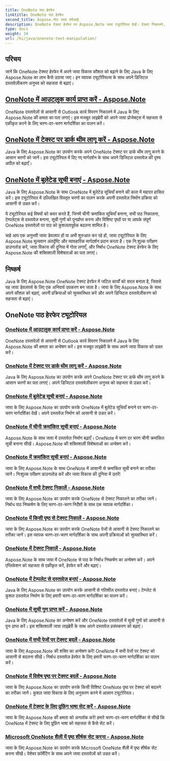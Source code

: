 ```yaml
---
title: OneNote पाठ हेरफेर
linktitle: OneNote पाठ हेरफेर
second_title: Aspose.नोट जावा एपीआई
description: OneNote टेक्स्ट हेरफेर पर Aspose.Note जावा ट्यूटोरियल देखें। टेक्स्ट निकालने, थीम लागू करने, सूचियां बनाने आदि जैसे कार्यों के लिए कुशल तरीकों का पता लगाएं।
type: docs
weight: 34
url: /hi/java/onenote-text-manipulation/
---
```


## परिचय

जानें कि OneNote टेक्स्ट हेरफेर में अपने जावा विकास कौशल को बढ़ाने के लिए Java के लिए Aspose.Note का लाभ कैसे उठाया जाए। इन व्यापक ट्यूटोरियल्स के साथ अपने डिजिटल दस्तावेज़ीकरण अनुभव को सहजता से बढ़ाएं।

##  [OneNote में आउटलुक कार्य प्राप्त करें - Aspose.Note](./get-outlook-task/)
OneNote दस्तावेज़ों से आसानी से Outlook कार्य विवरण निकालने में Java के लिए Aspose.Note की क्षमता का पता लगाएं। इस मजबूत लाइब्रेरी को अपने जावा प्रोजेक्ट्स में सहजता से एकीकृत करने के लिए चरण-दर-चरण मार्गदर्शिका का पालन करें।

## [OneNote में टेक्स्ट पर डार्क थीम लागू करें - Aspose.Note](./apply-dark-theme/)
Java के लिए Aspose.Note का उपयोग करके अपने OneNote टेक्स्ट पर डार्क थीम लागू करने के आसान चरणों को जानें। इस ट्यूटोरियल में दिए गए मार्गदर्शन के साथ अपने डिजिटल दस्तावेज़ की दृश्य अपील को बढ़ाएँ।

## [OneNote में बुलेटेड सूची बनाएं - Aspose.Note](./create-bulleted-list/)
Java के लिए Aspose.Note के साथ OneNote में बुलेटेड सूचियाँ बनाने की कला में महारत हासिल करें। इस ट्यूटोरियल में उल्लिखित विस्तृत चरणों का पालन करके अपनी दस्तावेज़ निर्माण प्रक्रिया को आसानी से उन्नत करें।

ये ट्यूटोरियल कई विषयों को कवर करते हैं, जिनमें चीनी क्रमांकित सूचियाँ बनाना, सभी पाठ निकालना, टेम्पलेट्स से दस्तावेज़ बनाना, सूची गुणों को पुनर्प्राप्त करना और विशिष्ट पृष्ठों पर या आपके संपूर्ण OneNote दस्तावेज़ों पर पाठ को कुशलतापूर्वक बदलना शामिल है।

चाहे आप एक अनुभवी जावा डेवलपर हों या अभी शुरुआत कर रहे हों, जावा ट्यूटोरियल के लिए Aspose.Note मूल्यवान अंतर्दृष्टि और व्यावहारिक मार्गदर्शन प्रदान करता है। एक नि:शुल्क परीक्षण डाउनलोड करें, जावा विकास की दुनिया में गोता लगाएँ, और निर्बाध OneNote टेक्स्ट हेरफेर के लिए Aspose.Note की शक्तिशाली विशेषताओं का पता लगाएं।

## निष्कर्ष
Java के लिए Aspose.Note OneNote टेक्स्ट हेरफेर में जटिल कार्यों को सरल बनाता है, जिससे यह जावा डेवलपर्स के लिए एक अनिवार्य उपकरण बन जाता है। जावा के लिए Aspose.Note के साथ अपने कौशल को बढ़ाएं, अपनी प्रक्रियाओं को सुव्यवस्थित करें और अपने डिजिटल दस्तावेज़ीकरण को सहजता से बढ़ाएं।
## OneNote पाठ हेरफेर ट्यूटोरियल
### [OneNote में आउटलुक कार्य प्राप्त करें - Aspose.Note](./get-outlook-task/)
OneNote दस्तावेज़ों से आसानी से Outlook कार्य विवरण निकालने में Java के लिए Aspose.Note की क्षमता का अन्वेषण करें। इस मजबूत लाइब्रेरी के साथ अपने जावा विकास को उन्नत करें।
### [OneNote में टेक्स्ट पर डार्क थीम लागू करें - Aspose.Note](./apply-dark-theme/)
Java के लिए Aspose.Note का उपयोग करके अपने OneNote टेक्स्ट पर डार्क थीम लागू करने के आसान चरणों का पता लगाएं। अपने डिजिटल दस्तावेज़ीकरण अनुभव को सहजता से उन्नत करें।
### [OneNote में बुलेटेड सूची बनाएं - Aspose.Note](./create-bulleted-list/)
जावा के लिए Aspose.Note का उपयोग करके OneNote में बुलेटेड सूचियाँ बनाने पर चरण-दर-चरण मार्गदर्शिका देखें। अपने दस्तावेज़ निर्माण को आसानी से उन्नत करें।
### [OneNote में चीनी क्रमांकित सूची बनाएं - Aspose.Note](./create-chinese-numbered-list/)
Aspose.Note के साथ जावा में दस्तावेज़ निर्माण बढ़ाएँ। OneNote में चरण दर चरण चीनी क्रमांकित सूची बनाना सीखें। Aspose.Note की शक्तिशाली विशेषताओं का अन्वेषण करें।
### [OneNote में क्रमांकित सूची बनाएं - Aspose.Note](./create-numbered-list/)
जावा के लिए Aspose.Note के साथ OneNote में आसानी से क्रमांकित सूची बनाने का तरीका जानें। निःशुल्क परीक्षण डाउनलोड करें और जावा विकास की दुनिया में उतरें!
### [OneNote में सभी टेक्स्ट निकालें - Aspose.Note](./extract-all-text/)
जावा के लिए Aspose.Note का उपयोग करके OneNote से टेक्स्ट निकालने का तरीका जानें। निर्बाध पाठ निष्कर्षण के लिए चरण-दर-चरण निर्देशों के साथ एक व्यापक मार्गदर्शिका।
### [OneNote में किसी पृष्ठ से टेक्स्ट निकालें - Aspose.Note](./extract-text-from-a-page/)
जावा के लिए Aspose.Note का उपयोग करके OneNote पेजों से आसानी से टेक्स्ट निकालने का तरीका जानें। इस व्यापक चरण-दर-चरण मार्गदर्शिका के साथ अपनी प्रक्रियाओं को सुव्यवस्थित करें।
### [OneNote में टेक्स्ट निकालें - Aspose.Note](./extract-text/)
Aspose.Note के साथ जावा में OneNote से पाठ के निर्बाध निष्कर्षण का अन्वेषण करें। अपने एप्लिकेशन को सहजता से एकीकृत करें, हेरफेर करें और बढ़ाएं।
### [OneNote में टेम्पलेट से दस्तावेज़ बनाएं - Aspose.Note](./generate-document-from-template/)
Java के लिए Aspose.Note का उपयोग करके आसानी से गतिशील दस्तावेज़ बनाएं। टेम्प्लेट से कुशल दस्तावेज़ निर्माण के लिए हमारी चरण-दर-चरण मार्गदर्शिका का पालन करें।
### [OneNote में सूची गुण प्राप्त करें - Aspose.Note](./get-list-properties/)
Java के लिए Aspose.Note का अन्वेषण करें और OneNote दस्तावेज़ों में सूची गुणों को आसानी से पुनः प्राप्त करें। इस शक्तिशाली जावा लाइब्रेरी के साथ अपने दस्तावेज़ प्रसंस्करण को बढ़ाएं।
### [OneNote में सभी पेजों पर टेक्स्ट बदलें - Aspose.Note](./replace-text-on-all-pages/)
जावा के लिए Aspose.Note की शक्ति का अन्वेषण करें! OneNote में सभी पेजों पर टेक्स्ट को आसानी से बदलना सीखें। निर्बाध दस्तावेज़ हेरफेर के लिए हमारी चरण-दर-चरण मार्गदर्शिका का पालन करें।
### [OneNote में विशेष पृष्ठ पर टेक्स्ट बदलें - Aspose.Note](./replace-text-on-particular-page/)
जावा के लिए Aspose.Note का उपयोग करके किसी विशिष्ट OneNote पृष्ठ पर टेक्स्ट को बदलने का तरीका जानें। कुशल जावा विकास के लिए अनुसरण करने में आसान ट्यूटोरियल।
### [OneNote में टेक्स्ट के लिए प्रूफ़िंग भाषा सेट करें - Aspose.Note](./set-proofing-language-for-text/)
जावा के लिए Aspose.Note की क्षमता को अनलॉक करें! हमारे चरण-दर-चरण मार्गदर्शिका से सीखें कि OneNote में टेक्स्ट के लिए प्रूफ़िंग भाषा को सहजता से कैसे सेट करें।
### [Microsoft OneNote शैली में पृष्ठ शीर्षक सेट करना - Aspose.Note](./setting-page-title-in-microsoft-onenote-style/)
जावा के लिए Aspose.Note का उपयोग करके Microsoft OneNote शैली में पृष्ठ शीर्षक सेट करना सीखें। पेशेवर फ़ॉर्मेटिंग के साथ अपने जावा दस्तावेज़ों को उन्नत करें।